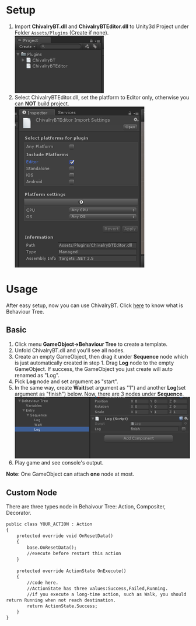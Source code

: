 # Setup

1. Import **ChivalryBT.dll** and **ChivalryBTEditor.dll** to Unity3d Project under Folder `Assets/Plugins` (Create if none).  
    ![Figure1](https://github.com/teddyzhang29/ChivalryBT/blob/master/Images/setup1.png)
2. Select ChivalryBTEditor.dll, set the platform to Editor only, otherwise you can **NOT** build project.  
    ![Figure2](https://github.com/teddyzhang29/ChivalryBT/blob/master/Images/setup2.png)

# Usage

After easy setup, now you can use ChivalryBT. Click [here](https://en.wikipedia.org/wiki/Behavior_tree) to know what is Behaviour Tree.

## Basic
1. Click menu **GameObject->Behaviour Tree** to create a template.
2. Unfold ChivalryBT.dll and you'll see all nodes.
3. Create an empty GameObject, then drag it under **Sequence** node which is just automatically created in step 1. Drag **Log** node to the empty GameObject. If success, the GameObject you just create will auto renamed as "Log".
4. Pick **Log** node and set argument as "start".
5. In the same way, create **Wait**(set argument as "1") and another **Log**(set argument as "finish") below. Now, there are 3 nodes under **Sequence**.  
    ![Figure3](https://github.com/teddyzhang29/ChivalryBT/blob/master/Images/basicusage1.png)
6. Play game and see console's output.


**Note**: One GameObject can attach **one** node at most.

## Custom Node

There are three types node in Behaivour Tree: Action, Compositer, Decorator.


```
public class YOUR_ACTION : Action
{
    protected override void OnResetData()
    {
        base.OnResetData();
        //execute before restart this action
    }

    protected override ActionState OnExecute()
    {
        //code here.
        //ActionState has three values:Success,Failed,Running.
        //if you execute a long-time action, such as Walk, you should return Running when not reach destination.
        return ActionState.Success;
    }
}
```

